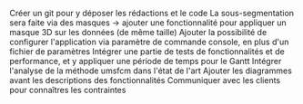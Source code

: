 Créer un git pour y déposer les rédactions et le code
La sous-segmentation sera faite via des masques -> ajouter une fonctionnalité pour appliquer un masque 3D sur les données (de même taille)
Ajouter la possibilité de configurer l'application via paramètre de commande console, en plus d'un fichier de paramètres
Intégrer une partie de tests de fonctionnalités et de performance, et y appliquer une période de temps pour le Gantt 
Intégrer l'analyse de la méthode umsfcm dans l'état de l'art
Ajouter les diagrammes avant les descriptions des fonctionnalités
Communiquer avec les clients pour connaîtres les contraintes